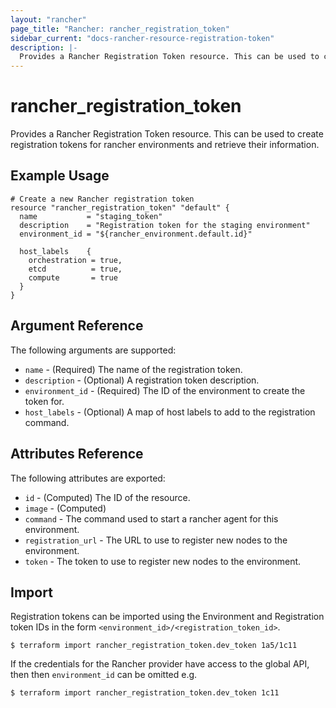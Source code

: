 ```yaml
---
layout: "rancher"
page_title: "Rancher: rancher_registration_token"
sidebar_current: "docs-rancher-resource-registration-token"
description: |-
  Provides a Rancher Registration Token resource. This can be used to create registration tokens for rancher environments and retrieve their information.
---
```


# rancher\_registration\_token

Provides a Rancher Registration Token resource. This can be used to create registration tokens for rancher environments and retrieve their information.

## Example Usage

```hcl
# Create a new Rancher registration token
resource "rancher_registration_token" "default" {
  name           = "staging_token"
  description    = "Registration token for the staging environment"
  environment_id = "${rancher_environment.default.id}"

  host_labels    {
    orchestration = true,
    etcd          = true,
    compute       = true
  }
}
```

## Argument Reference

The following arguments are supported:

* `name` - (Required) The name of the registration token.
* `description` - (Optional) A registration token description.
* `environment_id` - (Required) The ID of the environment to create the token for.
* `host_labels` - (Optional) A map of host labels to add to the registration command.

## Attributes Reference

The following attributes are exported:

* `id` - (Computed) The ID of the resource.
* `image` - (Computed)
* `command` - The command used to start a rancher agent for this environment.
* `registration_url` - The URL to use to register new nodes to the environment.
* `token` - The token to use to register new nodes to the environment.

## Import

Registration tokens can be imported using the Environment and Registration token
IDs in the form `<environment_id>/<registration_token_id>`.

```
$ terraform import rancher_registration_token.dev_token 1a5/1c11
```

If the credentials for the Rancher provider have access to the global API, then
then `environment_id` can be omitted e.g.

```
$ terraform import rancher_registration_token.dev_token 1c11
```
